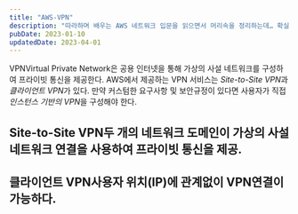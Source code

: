 ```yaml
---
title: "AWS-VPN"
description: "따라하며 배우는 AWS 네트워크 입문을 읽으면서 머리속을 정리하는데… 확실히 이해한것만 쓴다.. 그래서 쓸께 없다."
pubDate: 2023-01-10
updatedDate: 2023-04-01
---
```


VPNVirtual Private Network은 공용 인터넷을 통해 가상의 사설 네트워크를 구성하여 프라이빗 통신을 제공한다.
AWS에서 제공하는 VPN 서비스는 *Site-to-Site VPN*과 *클라이언트 VPN*가 있다. 만약 커스텀한 요구사항 및 보안규정이 있다면 사용자가 직접 *인스턴스 기반의 VPN*을 구성해야 한다.

## Site-to-Site VPN두 개의 네트워크 도메인이 가상의 사설 네트워크 연결을 사용하여 프라이빗 통신을 제공.

## 클라이언트 VPN사용자 위치(IP)에 관계없이 VPN연결이 가능하다.